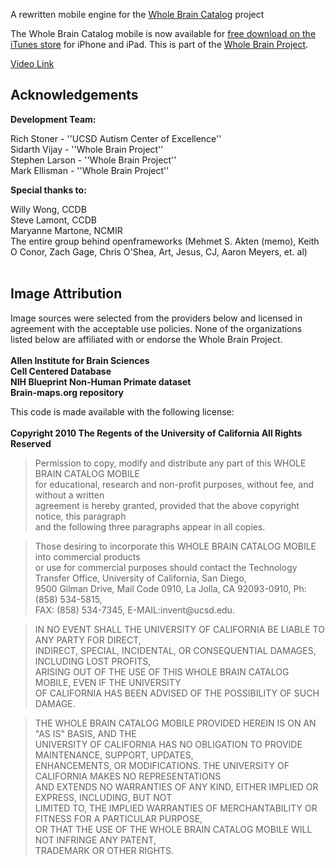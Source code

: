 A rewritten mobile engine for the [Whole Brain Catalog](http://wholebraincatalog.org) project

The Whole Brain Catalog mobile is now available for [free download on the iTunes store](http://itunes.apple.com/us/app/whole-brain-catalog-mobile/id402543961?mt=8) for iPhone and iPad.  This is part of the [Whole Brain Project](http://wholebrainproject.org).

[Video Link](http://player.vimeo.com/video/16454765)

## Acknowledgements ##

**Development Team:**

Rich Stoner - ''UCSD Autism Center of Excellence''<br>
Sidarth Vijay - ''Whole Brain Project''<br>
Stephen Larson - ''Whole Brain Project''<br>
Mark Ellisman - ''Whole Brain Project''<br>

<b>Special thanks to:</b>

Willy Wong, CCDB<br>
Steve Lamont, CCDB<br>
Maryanne Martone, NCMIR<br>
The entire group behind openframeworks (Mehmet S. Akten (memo), Keith O Conor, Zach Gage, Chris O'Shea, Art, Jesus, CJ, Aaron Meyers, et. al)<br>
<br>
<h2>Image Attribution</h2>

Image sources were selected from the providers below and licensed in agreement with the acceptable use policies. None of the organizations listed below are affiliated with or endorse the Whole Brain Project.<br>
<br>
<b>Allen Institute for Brain Sciences</b><br>
<b>Cell Centered Database</b><br>
<b>NIH Blueprint Non-Human Primate dataset</b><br>
<b>Brain-maps.org repository</b><br>

This code is made available with the following license:<br>
<br>
<b>Copyright   2010   The Regents of the University of California All Rights Reserved</b>

<blockquote>Permission to copy, modify and distribute any part of this WHOLE BRAIN CATALOG MOBILE<br>
for educational, research and non-profit purposes, without fee, and without a written<br>
agreement is hereby granted, provided that the above copyright notice, this paragraph<br>
and the following three paragraphs appear in all copies.</blockquote>

<blockquote>Those desiring to incorporate this WHOLE BRAIN CATALOG MOBILE into commercial products<br>
or use for commercial purposes should contact the Technology Transfer Office, University of California, San Diego,<br>
9500 Gilman Drive, Mail Code 0910, La Jolla, CA 92093-0910, Ph: (858) 534-5815,<br>
FAX: (858) 534-7345, E-MAIL:invent@ucsd.edu.</blockquote>

<blockquote>IN NO EVENT SHALL THE UNIVERSITY OF CALIFORNIA BE LIABLE TO ANY PARTY FOR DIRECT,<br>
INDIRECT, SPECIAL, INCIDENTAL, OR CONSEQUENTIAL DAMAGES, INCLUDING LOST PROFITS,<br>
ARISING OUT OF THE USE OF THIS WHOLE BRAIN CATALOG MOBILE, EVEN IF THE UNIVERSITY<br>
OF CALIFORNIA HAS BEEN ADVISED OF THE POSSIBILITY OF SUCH DAMAGE.</blockquote>

<blockquote>THE WHOLE BRAIN CATALOG MOBILE PROVIDED HEREIN IS ON AN "AS IS" BASIS, AND THE<br>
UNIVERSITY OF CALIFORNIA HAS NO OBLIGATION TO PROVIDE MAINTENANCE, SUPPORT, UPDATES,<br>
ENHANCEMENTS, OR MODIFICATIONS.  THE UNIVERSITY OF CALIFORNIA MAKES NO REPRESENTATIONS<br>
AND EXTENDS NO WARRANTIES OF ANY KIND, EITHER IMPLIED OR EXPRESS, INCLUDING, BUT NOT<br>
LIMITED TO, THE IMPLIED WARRANTIES OF MERCHANTABILITY OR FITNESS FOR A PARTICULAR PURPOSE,<br>
OR THAT THE USE OF THE WHOLE BRAIN CATALOG MOBILE WILL NOT INFRINGE ANY PATENT,<br>
TRADEMARK OR OTHER RIGHTS.